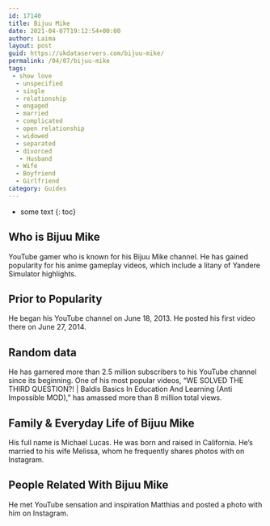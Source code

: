 ```yaml
---
id: 17140
title: Bijuu Mike
date: 2021-04-07T19:12:54+00:00
author: Laima
layout: post
guid: https://ukdataservers.com/bijuu-mike/
permalink: /04/07/bijuu-mike
tags:
 - show love
  - unspecified
  - single
  - relationship
  - engaged
  - married
  - complicated
  - open relationship
  - widowed
  - separated
  - divorced
   - Husband
  - Wife
  - Boyfriend
  - Girlfriend
category: Guides
---
```


* some text
{: toc}


## Who is Bijuu Mike
                  
                  
                  
YouTube gamer who is known for his Bijuu Mike channel. He has gained popularity for his anime gameplay videos, which include a litany of Yandere Simulator highlights. 
                  
              
            
              
            
                
                
                
## Prior to Popularity
                  
                  
                  
He began his YouTube channel on June 18, 2013. He posted his first video there on June 27, 2014. 
                  
              
            
              
            
                
                
                
## Random data
                  
                  
                  
He has garnered more than 2.5 million subscribers to his YouTube channel since its beginning. One of his most popular videos, &#8220;WE SOLVED THE THIRD QUESTION?! | Baldis Basics In Education And Learning (Anti Impossible MOD),&#8221; has amassed more than 8 million total views. 
                  
              
            
              
            
                
                
                
## Family & Everyday Life of Bijuu Mike
                  
                  
                  
His full name is Michael Lucas. He was born and raised in California. He&#8217;s married to his wife Melissa, whom he frequently shares photos with on Instagram. 
                  
              
            
              
            
                
                
                
## People Related With Bijuu Mike
                  
                  
                  
He met YouTube sensation and inspiration Matthias and posted a photo with him on Instagram. 
                  
              
            
              
            
                
              
            
              
              
            
            
              
            
          
          
          